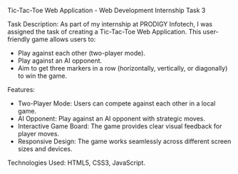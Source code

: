 Tic-Tac-Toe Web Application - Web Development Internship Task 3

Task Description:
As part of my internship at PRODIGY Infotech, I was assigned the task of creating a Tic-Tac-Toe Web Application. This user-friendly game allows users to:

- Play against each other (two-player mode).
- Play against an AI opponent.
- Aim to get three markers in a row (horizontally, vertically, or diagonally) to win the game.

Features:
- Two-Player Mode: Users can compete against each other in a local game.
- AI Opponent: Play against an AI opponent with strategic moves.
- Interactive Game Board: The game provides clear visual feedback for player moves.
- Responsive Design: The game works seamlessly across different screen sizes and devices.

Technologies Used: HTML5, CSS3, JavaScript.
